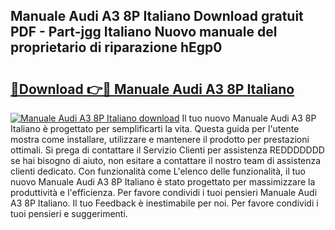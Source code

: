 ## Manuale Audi A3 8P Italiano Download gratuit PDF - Part-jgg Italiano Nuovo manuale del proprietario di riparazione hEgp0

# <h2><a href="http://dfed6xw.blite.top/?on=Manuale+Audi+A3+8P+Italiano">🔗Download 👉🔴 Manuale Audi A3 8P Italiano</a></h2>

[![Manuale Audi A3 8P Italiano download](https://i.imgur.com/lujVjoI.png)](http://dfed6xw.blite.top/?on=Manuale+Audi+A3+8P+Italiano)
Il tuo nuovo Manuale Audi A3 8P Italiano è progettato per semplificarti la vita. Questa guida per l'utente mostra come installare, utilizzare e mantenere il prodotto per prestazioni ottimali. Si prega di contattare il Servizio Clienti per assistenza REDDDDDDD se hai bisogno di aiuto, non esitare a contattare il nostro team di assistenza clienti dedicato. Con funzionalità come L'elenco delle funzionalità, il tuo nuovo Manuale Audi A3 8P Italiano è stato progettato per massimizzare la produttività e l'efficienza. Per favore condividi i tuoi pensieri Manuale Audi A3 8P Italiano. Il tuo Feedback è inestimabile per noi. Per favore condividi i tuoi pensieri e suggerimenti.
